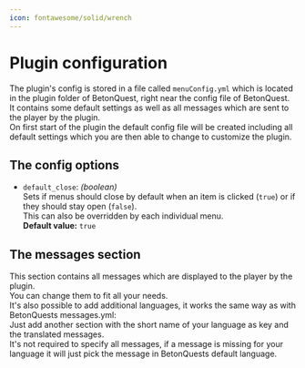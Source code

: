```yaml
---
icon: fontawesome/solid/wrench
---
```

# Plugin configuration
The plugin's config is stored in a file called `menuConfig.yml` which is located in the plugin folder of BetonQuest, right near the config file of BetonQuest.  
It contains some default settings as well as all messages which are sent to the player by the plugin.  
On first start of the plugin the default config file will be created including all default settings which you are then able to change to customize the plugin.

## The config options
* `default_close`:  *(boolean)*  
  Sets if menus should close by default when an item is clicked (`true`) or if they should stay open (`false`).  
  This can also be overridden by each individual menu.    
  **Default value:** `true`

## The messages section
This section contains all messages which are displayed to the player by the plugin.  
You can change them to fit all your needs.  
It's also possible to add additional languages, it works the same way as with BetonQuests messages.yml:  
Just add another section with the short name of your language as key and the translated messages.  
It's not required to specify all messages, if a message is missing for your language it will just pick the message in BetonQuests default language.

